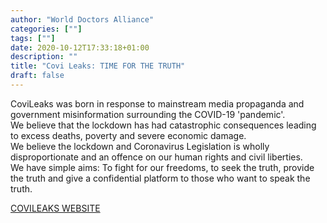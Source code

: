 ```yaml
---
author: "World Doctors Alliance"
categories: [""]
tags: [""]
date: 2020-10-12T17:33:18+01:00
description: ""
title: "Covi Leaks: TIME FOR THE TRUTH"
draft: false
---
```


CoviLeaks was born in response to mainstream media propaganda and government misinformation surrounding the COVID-19 'pandemic'.   
We believe that the lockdown has had catastrophic consequences leading to excess deaths, poverty and severe economic damage.  
We believe the lockdown and Coronavirus Legislation is wholly disproportionate and an offence on our human rights and civil liberties.  
We have simple aims: To fight for our freedoms, to seek the truth, provide the truth and give a confidential platform to those who want to speak the truth.  

[COVILEAKS WEBSITE](https://covileaks.co.uk/)